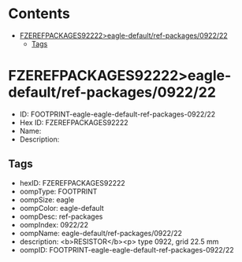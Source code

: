 



Contents
========

* [FZEREFPACKAGES92222>eagle-default/ref-packages/0922/22](#fzerefpackages92222eagle-defaultref-packages092222)
	* [Tags](#tags)

# FZEREFPACKAGES92222>eagle-default/ref-packages/0922/22

- ID: FOOTPRINT-eagle-eagle-default-ref-packages-0922/22
- Hex ID: FZEREFPACKAGES92222
- Name: 
- Description: 

## Tags

- hexID: FZEREFPACKAGES92222
- oompType: FOOTPRINT
- oompSize: eagle
- oompColor: eagle-default
- oompDesc: ref-packages
- oompIndex: 0922/22
- oompName: eagle-default/ref-packages/0922/22
- description: &lt;b&gt;RESISTOR&lt;/b&gt;&lt;p&gt;&#xD;
type 0922, grid 22.5 mm
- oompID: FOOTPRINT-eagle-eagle-default-ref-packages-0922/22
